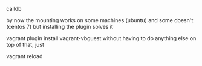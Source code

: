 calldb

by now the mounting works on some machines (ubuntu) and some doesn't (centos 7) but installing the plugin solves it

vagrant plugin install vagrant-vbguest
without having to do anything else on top of that, just

vagrant reload
